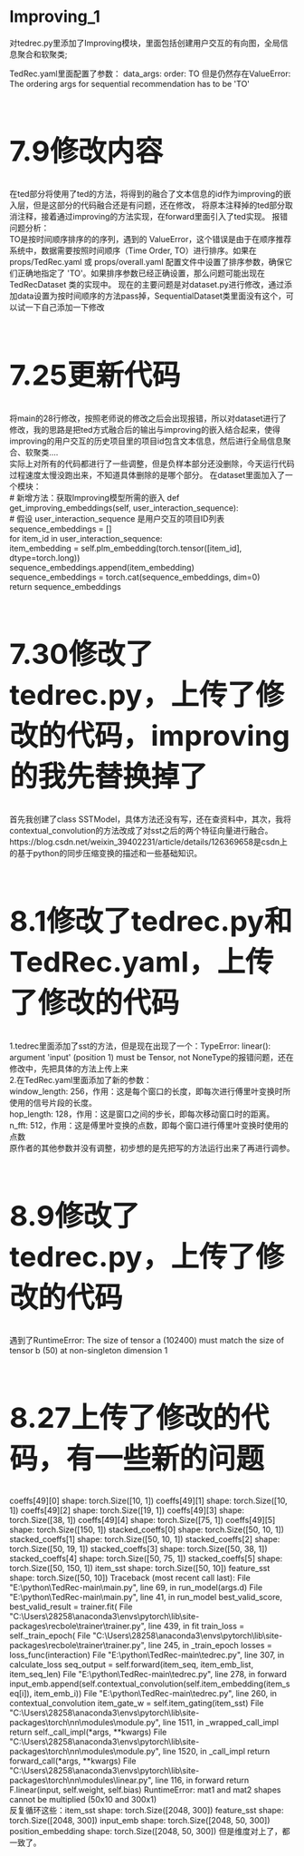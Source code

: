 # Improving_1
对tedrec.py里添加了Improving模块，里面包括创建用户交互的有向图，全局信息聚合和软聚类;

TedRec.yaml里面配置了参数：
data_args:
  order: TO
但是仍然存在ValueError: The ordering args for sequential recommendation has to be 'TO'

<h1 style="font-size:50px;">7.9修改内容</h1>
在ted部分将使用了ted的方法，将得到的融合了文本信息的id作为improving的嵌入层，但是这部分的代码融合还是有问题，还在修改，
将原本注释掉的ted部分取消注释，接着通过improving的方法实现，在forward里面引入了ted实现。
报错问题分析：<br>
TO是按时间顺序排序的的序列，遇到的 ValueError，这个错误是由于在顺序推荐系统中，数据需要按照时间顺序（Time Order, TO）进行排序。如果在 props/TedRec.yaml 或 props/overall.yaml 配置文件中设置了排序参数，确保它们正确地指定了 'TO'。如果排序参数已经正确设置，那么问题可能出现在 TedRecDataset 类的实现中。
现在的主要问题是对dataset.py进行修改，通过添加data设置为按时间顺序的方法pass掉，SequentialDataset类里面没有这个，可以试一下自己添加一下修改

<h1 style="font-size:50px;">7.25更新代码</h1>
将main的28行修改，按照老师说的修改之后会出现报错，所以对dataset进行了修改，我的思路是把ted方式融合后的输出与improving的嵌入结合起来，使得improving的用户交互的历史项目里的项目id包含文本信息，然后进行全局信息聚合、软聚类....<br>
实际上对所有的代码都进行了一些调整，但是负样本部分还没删除，今天运行代码过程速度太慢没跑出来，不知道具体删除的是哪个部分。
在dataset里面加入了一个模块：<br>
# 新增方法：获取Improving模型所需的嵌入
def get_improving_embeddings(self, user_interaction_sequence):<br>
    # 假设 user_interaction_sequence 是用户交互的项目ID列表<br>
    sequence_embeddings = []<br>
    for item_id in user_interaction_sequence:<br>
        item_embedding = self.plm_embedding(torch.tensor([item_id], dtype=torch.long))<br>
        sequence_embeddings.append(item_embedding)<br>
    sequence_embeddings = torch.cat(sequence_embeddings, dim=0)<br>
    return sequence_embeddings  <br>
<h1 style="font-size:50px;">7.30修改了tedrec.py，上传了修改的代码，improving的我先替换掉了</h1>
    首先我创建了class SSTModel，具体方法还没有写，还在查资料中，其次，我将contextual_convolution的方法改成了对sst之后的两个特征向量进行融合。<br>
    https://blog.csdn.net/weixin_39402231/article/details/126369658是csdn上的基于python的同步压缩变换的描述和一些基础知识。
<h1 style="font-size:50px;">8.1修改了tedrec.py和TedRec.yaml，上传了修改的代码</h1>
1.tedrec里面添加了sst的方法，但是现在出现了一个：TypeError: linear(): argument 'input' (position 1) must be Tensor, not NoneType的报错问题，还在修改中，先把具体的方法上传上来<br>
2.在TedRec.yaml里面添加了新的参数：<br>
window_length: 256，作用：这是每个窗口的长度，即每次进行傅里叶变换时所使用的信号片段的长度。<br>
hop_length: 128，作用：这是窗口之间的步长，即每次移动窗口时的距离。<br>
n_fft: 512，作用：这是傅里叶变换的点数，即每个窗口进行傅里叶变换时使用的点数<br>
原作者的其他参数并没有调整，初步想的是先把写的方法运行出来了再进行调参。
<h1 style="font-size:50px;">8.9修改了tedrec.py，上传了修改的代码</h1>
遇到了RuntimeError: The size of tensor a (102400) must match the size of tensor b (50) at non-singleton dimension 1
<h1 style="font-size:50px;">8.27上传了修改的代码，有一些新的问题</h1>
coeffs[49][0] shape: torch.Size([10, 1])
coeffs[49][1] shape: torch.Size([10, 1])
coeffs[49][2] shape: torch.Size([19, 1])
coeffs[49][3] shape: torch.Size([38, 1])
coeffs[49][4] shape: torch.Size([75, 1])
coeffs[49][5] shape: torch.Size([150, 1])
stacked_coeffs[0] shape: torch.Size([50, 10, 1])
stacked_coeffs[1] shape: torch.Size([50, 10, 1])
stacked_coeffs[2] shape: torch.Size([50, 19, 1])
stacked_coeffs[3] shape: torch.Size([50, 38, 1])
stacked_coeffs[4] shape: torch.Size([50, 75, 1])
stacked_coeffs[5] shape: torch.Size([50, 150, 1])
item_sst shape: torch.Size([50, 10])
feature_sst shape: torch.Size([50, 10])
Traceback (most recent call last):
  File "E:\python\TedRec-main\main.py", line 69, in <module>
    run_model(args.d)
  File "E:\python\TedRec-main\main.py", line 41, in run_model
    best_valid_score, best_valid_result = trainer.fit(
  File "C:\Users\28258\anaconda3\envs\pytorch\lib\site-packages\recbole\trainer\trainer.py", line 439, in fit
    train_loss = self._train_epoch(
  File "C:\Users\28258\anaconda3\envs\pytorch\lib\site-packages\recbole\trainer\trainer.py", line 245, in _train_epoch
    losses = loss_func(interaction)
  File "E:\python\TedRec-main\tedrec.py", line 307, in calculate_loss
    seq_output = self.forward(item_seq, item_emb_list, item_seq_len)
  File "E:\python\TedRec-main\tedrec.py", line 278, in forward
    input_emb.append(self.contextual_convolution(self.item_embedding(item_seq[i]), item_emb_i))
  File "E:\python\TedRec-main\tedrec.py", line 260, in contextual_convolution
    item_gate_w = self.item_gating(item_sst)
  File "C:\Users\28258\anaconda3\envs\pytorch\lib\site-packages\torch\nn\modules\module.py", line 1511, in _wrapped_call_impl
    return self._call_impl(*args, **kwargs)
  File "C:\Users\28258\anaconda3\envs\pytorch\lib\site-packages\torch\nn\modules\module.py", line 1520, in _call_impl
    return forward_call(*args, **kwargs)
  File "C:\Users\28258\anaconda3\envs\pytorch\lib\site-packages\torch\nn\modules\linear.py", line 116, in forward
    return F.linear(input, self.weight, self.bias)
RuntimeError: mat1 and mat2 shapes cannot be multiplied (50x10 and 300x1)<br>
反复循环这些：item_sst shape: torch.Size([2048, 300])
feature_sst shape: torch.Size([2048, 300])
input_emb shape: torch.Size([2048, 50, 300])
position_embedding shape: torch.Size([2048, 50, 300])
但是维度对上了，都一致了。
